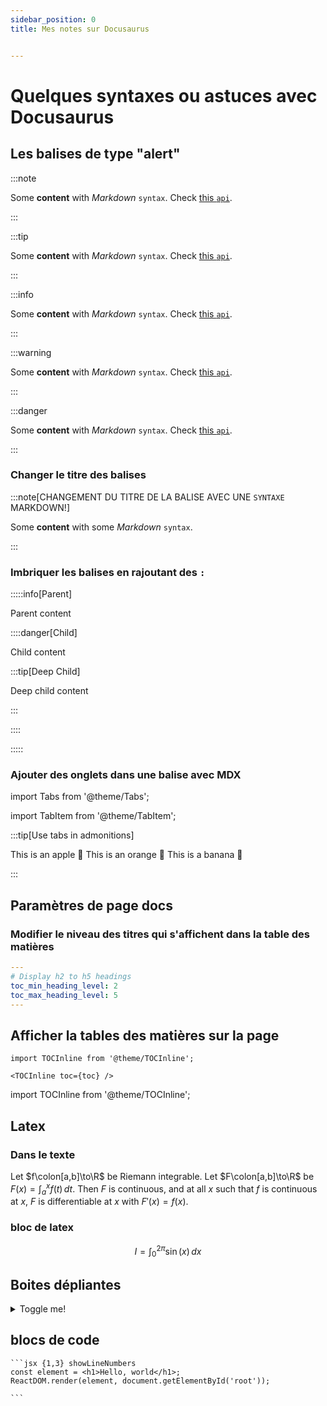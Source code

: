 ```yaml
---
sidebar_position: 0
title: Mes notes sur Docusaurus


---
```



# Quelques syntaxes ou astuces avec Docusaurus


## Les balises de type "alert"
:::note

Some **content** with _Markdown_ `syntax`. Check [this `api`](#).

:::

:::tip

Some **content** with _Markdown_ `syntax`. Check [this `api`](#).

:::

:::info

Some **content** with _Markdown_ `syntax`. Check [this `api`](#).

:::

:::warning

Some **content** with _Markdown_ `syntax`. Check [this `api`](#).

:::

:::danger

Some **content** with _Markdown_ `syntax`. Check [this `api`](#).

:::

### Changer le titre des balises

:::note[CHANGEMENT DU TITRE DE LA BALISE AVEC UNE `SYNTAXE` MARKDOWN!]

Some **content** with some _Markdown_ `syntax`.

:::

### Imbriquer les balises en rajoutant des `:`

:::::info[Parent]

Parent content

::::danger[Child]

Child content

:::tip[Deep Child]

Deep child content

:::

::::

:::::

### Ajouter des onglets dans une balise avec MDX

import Tabs from '@theme/Tabs';

import TabItem from '@theme/TabItem';

:::tip[Use tabs in admonitions]

<Tabs>
  <TabItem value="apple" label="Apple">This is an apple 🍎</TabItem>
  <TabItem value="orange" label="Orange">This is an orange 🍊</TabItem>
  <TabItem value="banana" label="Banana">This is a banana 🍌</TabItem>
</Tabs>

:::


## Paramètres de page docs


### Modifier le niveau des titres qui s'affichent dans la table des matières
```yaml
---
# Display h2 to h5 headings
toc_min_heading_level: 2
toc_max_heading_level: 5
---
```

## Afficher la tables des matières sur la page
```
import TOCInline from '@theme/TOCInline';

<TOCInline toc={toc} />
```

import TOCInline from '@theme/TOCInline';

<TOCInline toc={toc} />

## Latex

### Dans le texte

Let $f\colon[a,b]\to\R$ be Riemann integrable. Let $F\colon[a,b]\to\R$ be
$F(x)=\int_{a}^{x} f(t)\,dt$. Then $F$ is continuous, and at all $x$ such that
$f$ is continuous at $x$, $F$ is differentiable at $x$ with $F'(x)=f(x)$.

### bloc de latex

$$
I = \int_0^{2\pi} \sin(x)\,dx
$$

## Boites dépliantes
<details>
  <summary>Toggle me!</summary>
  <div>
    <div>This is the detailed content</div>
    <br/>
    <details>
      <summary>
        Nested toggle! Some surprise inside...
      </summary>
      <div>😲😲😲😲😲</div>
    </details>
  </div>
</details>


## blocs de code 
    
    ```jsx {1,3} showLineNumbers 
    const element = <h1>Hello, world</h1>;
    ReactDOM.render(element, document.getElementById('root'));

    ```